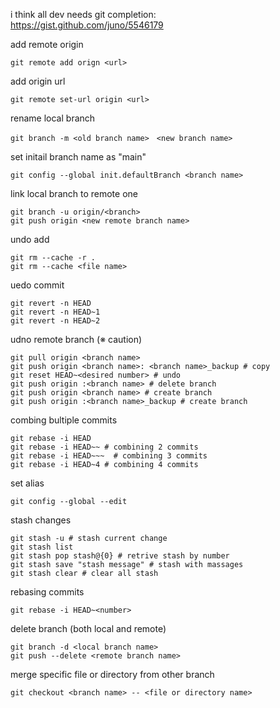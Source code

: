 i think all dev needs git completion:</br> 
https://gist.github.com/juno/5546179

add remote origin
```shell
git remote add orign <url>
```
add origin url
```shell
git remote set-url origin <url>
```
rename local branch
```shell
git branch -m <old branch name>　<new branch name>
```
set initail branch name as "main"
```shell
git config --global init.defaultBranch <branch name>
```
link local branch to remote one
```shell
git branch -u origin/<branch>
git push origin <new remote branch name>
```
undo add
```shell
git rm --cache -r .
git rm --cache <file name>
```
uedo commit
```shell
git revert -n HEAD
git revert -n HEAD~1
git revert -n HEAD~2
```
udno remote branch (※ caution)
```shell
git pull origin <branch name>
git push origin <branch name>: <branch name>_backup # copy
git reset HEAD~<desired number> # undo
git push origin :<branch name> # delete branch
git push origin <branch name> # create branch
git push origin :<branch name>_backup # create branch
```
combing bultiple commits</br>
```shell
git rebase -i HEAD
git rebase -i HEAD~~ # combining 2 commits
git rebase -i HEAD~~~  # combining 3 commits
git rebase -i HEAD~4 # combining 4 commits
```
set alias
```shell
git config --global --edit
```
stash changes
```shell
git stash -u # stash current change
git stash list 
git stash pop stash@{0} # retrive stash by number
git stash save "stash message" # stash with massages
git stash clear # clear all stash
```
rebasing commits
```shell
git rebase -i HEAD~<number>
```
delete branch (both local and remote)
```shell
git branch -d <local branch name>
git push --delete <remote branch name>
```
merge specific file or directory from other branch
```shell
git checkout <branch name> -- <file or directory name>
```
